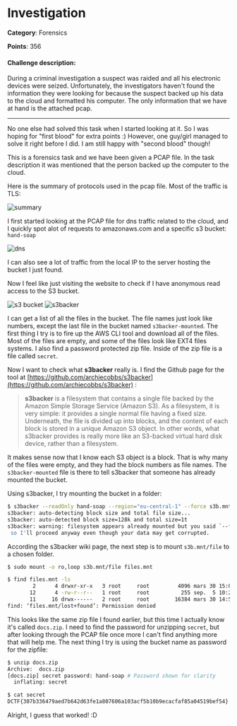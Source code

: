 # Investigation

**Category**: Forensics

**Points**: 356

#### Challenge description:
During a criminal investigation a suspect was raided and all his electronic devices were seized. 
Unfortunately, the investigators haven't found the information they were looking for because the 
suspect backed up his data to the cloud and formatted his computer. The only information that we 
have at hand is the attached pcap.

---

No one else had solved this task when I started looking at it. So I was hoping for "first blood" for extra points :) However, one guy/girl managed to solve it right before I did. I am still happy with "second blood" though!

This is a forensics task and we have been given a PCAP file. In the task description it was mentioned that the person backed up the computer to the cloud.

Here is the summary of protocols used in the pcap file. Most of the traffic is TLS:

![summary](https://i.imgur.com/2EaerEQ.png)

I first started looking at the PCAP file for dns traffic related to the cloud, and I quickly spot alot of requests to amazonaws.com and a specific s3 bucket: `hand-soap`

![dns](https://i.imgur.com/QjU88v5.png)

I can also see a lot of traffic from the local IP to the server hosting the bucket I just found. 

Now I feel like just visiting the website to check if I have anonymous read access to the S3 bucket.

![s3 bucket](https://i.imgur.com/ym1Finb.png)
![s3backer](https://i.imgur.com/ncazZnL.png)

I can get a list of all the files in the bucket. The file names just look like numbers, except the last file in the bucket named `s3backer-mounted`.
The first thing I try is to fire up the AWS CLI tool and download all of the files. Most of the files are empty, and some of the files look like EXT4 files systems. I also find a password protected zip file. Inside of the zip file is a file called `secret`.


Now I want to check what **s3backer** really is. I find the Github page for the tool at [https://github.com/archiecobbs/s3backer](https://github.com/archiecobbs/s3backer) :
> **s3backer** is a filesystem that contains a single file backed by the Amazon Simple Storage Service (Amazon S3). As a filesystem, it is very simple: it provides a single normal file having a fixed size. Underneath, the file is divided up into blocks, and the content of each block is stored in a unique Amazon S3 object. In other words, what s3backer provides is really more like an S3-backed virtual hard disk device, rather than a filesystem.

It makes sense now that I know each S3 object is a block. That is why many of the files were empty, and they had the block numbers as file names. The `s3backer-mounted` file is there to tell s3backer that someone has already mounted the bucket.


Using s3backer, I try mounting the bucket in a folder:

```bash
$ s3backer --readOnly hand-soap --region="eu-central-1" --force s3b.mnt
s3backer: auto-detecting block size and total file size...
s3backer: auto-detected block size=128k and total size=1t
s3backer: warning: filesystem appears already mounted but you said `--force'
 so I'll proceed anyway even though your data may get corrupted.
```

According the s3backer wiki page, the next step is to mount `s3b.mnt/file` to a chosen folder.

```bash
$ sudo mount -o ro,loop s3b.mnt/file files.mnt

$ find files.mnt -ls
        2      4 drwxr-xr-x   3 root     root         4096 mars 30 15:02 files.mnt
       12      4 -rw-r--r--   1 root     root          255 sep.  5 10:21 files.mnt/docs.zip
       11     16 drwx------   2 root     root        16384 mars 30 14:57 files.mnt/lost+found
find: ‘files.mnt/lost+found’: Permission denied
```

This looks like the same zip file I found earlier, but this time I actually know it's called `docs.zip`. I need to find the password for unzipping `secret`, 
but after looking through the PCAP file once more I can't find anything more that will help me. The next thing I try is using the bucket name as password
for the zipfile:

```bash
$ unzip docs.zip 
Archive:  docs.zip
[docs.zip] secret password: hand-soap # Password shown for clarity
  inflating: secret                  

$ cat secret
DCTF{307b336479aed7b642d63fe1a807606a103acf5b10b9ecacfaf85a04519bef54}
```

Alright, I guess that worked! :D
